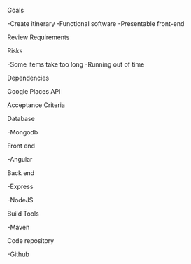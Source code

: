 Goals

-Create itinerary
-Functional software
-Presentable front-end

Review Requirements

Risks

-Some items take too long
-Running out of time

Dependencies

Google Places API

Acceptance Criteria


Database

-Mongodb

Front end

-Angular

Back end

-Express

-NodeJS

Build Tools

-Maven

Code repository

-Github


